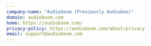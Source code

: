 ```yaml
---
company-name: "Audioboom (Previously Audioboo)"
domain: audioboom.com
home: https://audioboom.com/
privacy-policy: https://audioboom.com/about/privacy
email: support@audioboom.com
---
```




